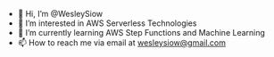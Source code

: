 - 👋 Hi, I’m @WesleySiow
- 👀 I’m interested in AWS Serverless Technologies
- 🌱 I’m currently learning AWS Step Functions and Machine Learning 
- 📫 How to reach me via email at wesleysiow@gmail.com

<!---
WesleySiow/WesleySiow is a ✨ special ✨ repository because its `README.md` (this file) appears on your GitHub profile.
You can click the Preview link to take a look at your changes.
--->
